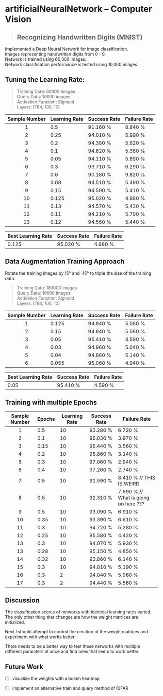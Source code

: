 # artificialNeuralNetwork – Computer Vision
> ## Recognizing Handwritten Digits (MNIST)

Implemented a Deep Neural Network for image classification.<br>
Images representing handwritten digits from 0 - 9.<br>
Network is trained using 60,000 images.<br>
Network classification performance is tested using 10,000 images.<br>


## Tuning the Learning Rate:
>Training Data: 60000 images<br>
Query Data: 10000 images<br>
Activation Function: Sigmoid<br>
Layers: (784, 100, 10)<br>

Sample Number | Learning Rate | Success Rate | Failure Rate
:--------------:|---------------|--------------|--------------
1 | 0.5 | 91.160 % | 8.840 %
2 | 0.25 | 94.010 % | 5.990 %
3 | 0.2 | 94.380 %| 5.620 %
4 | 0.1 | 94.620 % | 5.380 %
5 | 0.05 | 94.110 % | 5.890 % 
6 | 0.3 | 93.710 % | 6.290 %
7 | 0.6 | 90.180 % | 9.820 %
8 | 0.08 | 94.510 % | 5.490 %
9 | 0.15 | 94.590 % | 5.410 % 
10 | 0.125 | 95.020 % | 4.980 % 
11 | 0.13 | 94.570 % | 5.430 %
12 | 0.11 | 94.210 % | 5.790 %
13 | 0.12 | 94.560 % | 5.440 % 

Best Learning Rate | Success Rate | Failure Rate
---|---|---
0.125 | 95.020 % | 4.980 % 

## Data Augmentation Training Approach
Rotate the training images by 15° and -15° to triple the size of the training data.<br>

>Training Data: 180000 images<br>
Query Data: 10000 images<br>
Activation Function: Sigmoid<br>
Layers: (784, 100, 10)<br>

Sample Number | Learning Rate | Success Rate | Failure Rate
:--------------:|---------------|--------------|--------------
1 | 0.125 | 94.940 % | 5.060 %
2 | 0.15 | 94.940 % | 5.060 %
3 | 0.05 | 95.410 % | 4.590 %
4 | 0.03 | 94.960 % | 5.040 %
5 | 0.04 | 94.860 % | 5.140 % 
6 | 0.055 | 95.060 % | 4.940 %

Best Learning Rate | Success Rate | Failure Rate
---|---|---
0.05 | 95.410 % | 4.590 %

## Training with multiple Epochs

Sample Number | Epochs |Learning Rate | Success Rate | Failure Rate
:------------:|--------|--------------|--------------|--------------
1 | 0.5 | 10 | 93.280 % | 6.720 %
2 | 0.1 | 10 | 96.030 % | 3.970 %
3 | 0.15 | 10 |  96.440 % | 3.560 %
4 | 0.2 | 10 | 96.860 % | 3.140 %
5 | 0.3 | 10 | 97.060 % | 2.940 %
6 | 0.4 | 10 | 97.260 % | 2.740 %
7 | 0.5 | 10 | 91.590 % | 8.410 % // THIS IS WEIRD
8 | 0.5 | 10 | 92.310 % | 7.690 % // What is going on here ???
9 | 0.5 | 10 | 93.090 % | 6.910 %
10 | 0.35 | 10 | 93.390 % | 6.610 %
11 | 0.3 | 10 | 94.720 % | 5.280 %
12 | 0.25 | 10 | 95.580 % | 4.420 % 
13 | 0.3 | 10 | 94.070 % | 5.930 %
13 | 0.28 | 10 | 95.150 % | 4.850 %
14 | 0.32 | 10 | 93.860 % | 6.140 %
15 | 0.3 | 10 | 94.810 % | 5.190 %
16 | 0.3 | 2 | 94.040 % | 5.960 %
17 | 0.3 | 2 | 94.440 % | 5.560 %

## Discussion

The classification scores of networks with identical learning rates varied.
The only other thing that changes are how the weight matrices are initialized.

Next I should attempt to control the creation of the weight matrices and experiment with what works better.

There needs to be a better way to test these networks with multiple different paramters at once and find ones that seem to work better.


## Future Work
- [ ] visualize the weights with a bokeh heatmap
- [ ] implement an alternative train and query method of CIFAR 


